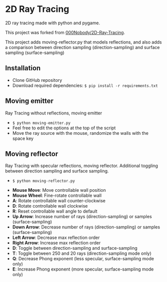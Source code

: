 # 2D Ray Tracing

2D ray tracing made with python and pygame.

This project was forked from [000Nobody/2D-Ray-Tracing](https://github.com/000Nobody/2D-Ray-Tracing).

This project adds moving-reflector.py that models reflections, and also adds a comparison between direction sampling (direction-sampling) and surface sampling (surface-sampling)

## Installation

* Clone GitHub repository
* Download required dependencies: `$ pip install -r requirements.txt`

## Moving emitter

Ray Tracing without reflections, moving emitter

* `$ python moving-emitter.py`
* Feel free to edit the options at the top of the script
* Move the ray source with the mouse, randomize the walls with the space key

## Moving reflector

Ray Tracing with specular reflections, moving reflector. Additional toggling between direction sampling and surface sampling.

* `$ python moving-reflector.py`
- **Mouse Move**: Move controllable wall position
- **Mouse Wheel**: Fine-rotate controllable wall
- **A**: Rotate controllable wall counter-clockwise
- **D**: Rotate controllable wall clockwise
- **R**: Reset controllable wall angle to default
- **Up Arrow**: Increase number of rays (direction-sampling) or samples (surface-sampling)
- **Down Arrow**: Decrease number of rays (direction-sampling) or samples (surface-sampling)
- **Left Arrow**: Decrease max reflection order
- **Right Arrow**: Increase max reflection order
- **D**: Toggle between direction-sampling and surface-sampling
- **T**: Toggle between 250 and 20 rays (direction-sampling mode only)
- **Q**: Decrease Phong exponent (less specular, surface-sampling mode only)
- **E**: Increase Phong exponent (more specular, surface-sampling mode only)
